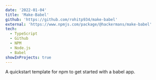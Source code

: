 ```yaml
---
date: '2022-01-04'
title: 'Make-Babel'
github: 'https://github.com/rohitp934/make-babel'
external: 'https://www.npmjs.com/package/@hackermans/make-babel'
tech:
  - TypeScript
  - Github
  - NPM
  - Node.js
  - Babel
showInProjects: true
---
```


A quickstart template for npm to get started with a babel app.

